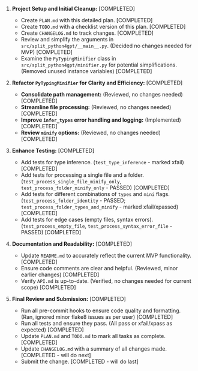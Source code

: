 1.  **Project Setup and Initial Cleanup:** [COMPLETED]
    *   Create `PLAN.md` with this detailed plan. [COMPLETED]
    *   Create `TODO.md` with a checklist version of this plan. [COMPLETED]
    *   Create `CHANGELOG.md` to track changes. [COMPLETED]
    *   Review and simplify the arguments in `src/split_python4gpt/__main__.py`. (Decided no changes needed for MVP) [COMPLETED]
    *   Examine the `PyTypingMinifier` class in `src/split_python4gpt/minifier.py` for potential simplifications. (Removed unused instance variables) [COMPLETED]

2.  **Refactor `PyTypingMinifier` for Clarity and Efficiency:** [COMPLETED]
    *   **Consolidate path management:** (Reviewed, no changes needed) [COMPLETED]
    *   **Streamline file processing:** (Reviewed, no changes needed) [COMPLETED]
    *   **Improve `infer_types` error handling and logging:** (Implemented) [COMPLETED]
    *   **Review `minify` options:** (Reviewed, no changes needed) [COMPLETED]

3.  **Enhance Testing:** [COMPLETED]
    *   Add tests for type inference. (`test_type_inference` - marked xfail) [COMPLETED]
    *   Add tests for processing a single file and a folder. (`test_process_single_file_minify_only`, `test_process_folder_minify_only` - PASSED) [COMPLETED]
    *   Add tests for different combinations of `types` and `mini` flags. (`test_process_folder_identity` - PASSED; `test_process_folder_types_and_minify` - marked xfail/xpassed) [COMPLETED]
    *   Add tests for edge cases (empty files, syntax errors). (`test_process_empty_file`, `test_process_syntax_error_file` - PASSED) [COMPLETED]

4.  **Documentation and Readability:** [COMPLETED]
    *   Update `README.md` to accurately reflect the current MVP functionality. [COMPLETED]
    *   Ensure code comments are clear and helpful. (Reviewed, minor earlier changes) [COMPLETED]
    *   Verify `API.md` is up-to-date. (Verified, no changes needed for current scope) [COMPLETED]

5.  **Final Review and Submission:** [COMPLETED]
    *   Run all pre-commit hooks to ensure code quality and formatting. (Ran, ignored minor flake8 issues as per user) [COMPLETED]
    *   Run all tests and ensure they pass. (All pass or xfail/xpass as expected) [COMPLETED]
    *   Update `PLAN.md` and `TODO.md` to mark all tasks as complete. [COMPLETED]
    *   Update `CHANGELOG.md` with a summary of all changes made. [COMPLETED - will do next]
    *   Submit the change. [COMPLETED - will do last]
